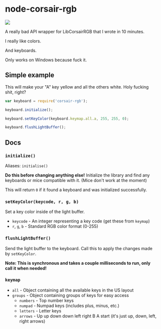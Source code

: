 # node-corsair-rgb

[![](https://badge.fury.io/js/corsair-rgb.svg)](https://www.npmjs.com/package/corsair-rgb)

A really bad API wrapper for LibCorsairRGB that I wrote in 10 minutes.

I really like colors.

And keyboards.

Only works on Windows because fuck it.

## Simple example

This will make your "A" key yellow and all the others white.
Holy fucking shit, right?

```js
var keyboard = require('corsair-rgb');

keyboard.initialize();

keyboard.setKeyColor(keyboard.keymap.all.a, 255, 255, 0);

keyboard.flushLightBuffer();
```

## Docs

### `initialize()`

Aliases: `initialise()`

**Do this before changing anything else!** Initialize the library and find any keyboards or mice compatible with it. (Mice don't work at the moment)

This will return `0` if it found a keyboard and was initialized successfully.

### `setKeyColor(keycode, r, g, b)`

Set a key color inside of the light buffer.

- `keycode` - An integer representing a key code (get these from `keymap`)
- `r`, `g`, `b` - Standard RGB color format (0-255)

### `flushLightBuffer()`

Send the light buffer to the keyboard. Call this to apply the changes made by `setKeyColor`.

**Note: This is synchronous and takes a couple milliseconds to run, only call it when needed!**

### `keymap`

- `all` - Object containing all the available keys in the US layout
- `groups` - Object containing groups of keys for easy access
  - `numbers` - Top number keys
  - `numpad` - Numpad keys (includes plus, minus, etc.)
  - `letters` - Letter keys
  - `arrows` - Up up down down left right B A start (it's just up, down, left, right arrows)
